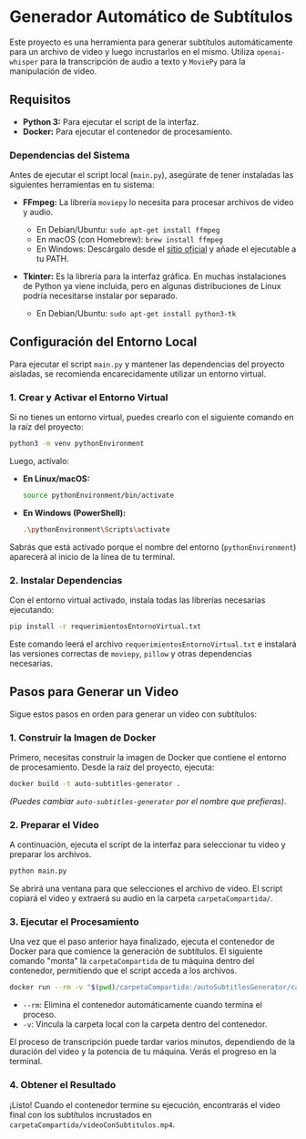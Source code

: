 # Generador Automático de Subtítulos

Este proyecto es una herramienta para generar subtítulos automáticamente para un archivo de video y luego incrustarlos en el mismo. Utiliza `openai-whisper` para la transcripción de audio a texto y `MoviePy` para la manipulación de video.

## Requisitos

*   **Python 3:** Para ejecutar el script de la interfaz.
*   **Docker:** Para ejecutar el contenedor de procesamiento.

### Dependencias del Sistema

Antes de ejecutar el script local (`main.py`), asegúrate de tener instaladas las siguientes herramientas en tu sistema:

*   **FFmpeg:** La librería `moviepy` lo necesita para procesar archivos de video y audio.
    *   En Debian/Ubuntu: `sudo apt-get install ffmpeg`
    *   En macOS (con Homebrew): `brew install ffmpeg`
    *   En Windows: Descárgalo desde el [sitio oficial](https://ffmpeg.org/download.html) y añade el ejecutable a tu PATH.

*   **Tkinter:** Es la librería para la interfaz gráfica. En muchas instalaciones de Python ya viene incluida, pero en algunas distribuciones de Linux podría necesitarse instalar por separado.
    *   En Debian/Ubuntu: `sudo apt-get install python3-tk`

## Configuración del Entorno Local

Para ejecutar el script `main.py` y mantener las dependencias del proyecto aisladas, se recomienda encarecidamente utilizar un entorno virtual.

### 1. Crear y Activar el Entorno Virtual

Si no tienes un entorno virtual, puedes crearlo con el siguiente comando en la raíz del proyecto:

```bash
python3 -m venv pythonEnvironment
```

Luego, actívalo:

*   **En Linux/macOS:**
    ```bash
    source pythonEnvironment/bin/activate
    ```
*   **En Windows (PowerShell):**
    ```bash
    .\pythonEnvironment\Scripts\activate
    ```

Sabrás que está activado porque el nombre del entorno (`pythonEnvironment`) aparecerá al inicio de la línea de tu terminal.

### 2. Instalar Dependencias

Con el entorno virtual activado, instala todas las librerías necesarias ejecutando:

```bash
pip install -r requerimientosEntornoVirtual.txt
```

Este comando leerá el archivo `requerimientosEntornoVirtual.txt` e instalará las versiones correctas de `moviepy`, `pillow` y otras dependencias necesarias.

## Pasos para Generar un Video

Sigue estos pasos en orden para generar un video con subtítulos:

### 1. Construir la Imagen de Docker

Primero, necesitas construir la imagen de Docker que contiene el entorno de procesamiento. Desde la raíz del proyecto, ejecuta:

```bash
docker build -t auto-subtitles-generator .
```

*(Puedes cambiar `auto-subtitles-generator` por el nombre que prefieras)*.

### 2. Preparar el Video

A continuación, ejecuta el script de la interfaz para seleccionar tu video y preparar los archivos.

```bash
python main.py
```

Se abrirá una ventana para que selecciones el archivo de video. El script copiará el video y extraerá su audio en la carpeta `carpetaCompartida/`.

### 3. Ejecutar el Procesamiento

Una vez que el paso anterior haya finalizado, ejecuta el contenedor de Docker para que comience la generación de subtítulos. El siguiente comando "monta" la `carpetaCompartida` de tu máquina dentro del contenedor, permitiendo que el script acceda a los archivos.

```bash
docker run --rm -v "$(pwd)/carpetaCompartida:/autoSubtitlesGenerator/carpetaCompartida" auto-subtitles-generator
```

*   `--rm`: Elimina el contenedor automáticamente cuando termina el proceso.
*   `-v`: Vincula la carpeta local con la carpeta dentro del contenedor.

El proceso de transcripción puede tardar varios minutos, dependiendo de la duración del video y la potencia de tu máquina. Verás el progreso en la terminal.

### 4. Obtener el Resultado

¡Listo! Cuando el contenedor termine su ejecución, encontrarás el video final con los subtítulos incrustados en `carpetaCompartida/videoConSubtitulos.mp4`.
